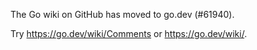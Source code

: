 The Go wiki on GitHub has moved to go.dev (#61940).

Try <https://go.dev/wiki/Comments> or <https://go.dev/wiki/>.


